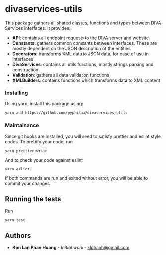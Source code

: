 # divaservices-utils

This package gathers all shared classes, functions and types between DIVA Services interfaces.
It provides:
* **API**: contains all endpoint requests to the DIVA server and website 
* **Constants**: gathers common constants between interfaces. These are mostly dependent on the JSON description of the entities 
* **Decorators**: transforms XML data to JSON data, for ease of use in interfaces 
* **DivaServices**: contains all utils functions, mostly strings parsing and construction 
* **Validation**: gathers all data validation functions
* **XMLBuilders**: contains functions which transforms data to XML content

### Installing

Using yarn, install this package using:
```
yarn add https://github.com/pyphilia/divaservices-utils
```
### Maintainance

Since git hooks are installed, you will need to satisfy prettier and eslint style codes.
To prettify your code, run 
```
yarn prettier:write
```
And to check your code against eslint:
```
yarn eslint
```
If both commands are run and exited without error, you will be able to commit your changes.

## Running the tests

Run

```
yarn test
```

## Authors

* **Kim Lan Phan Hoang** - *Initial work* - klphanh@gmail.com